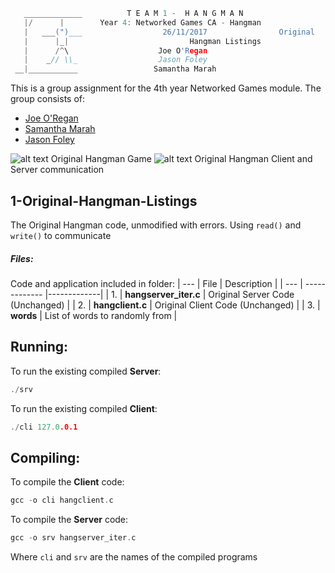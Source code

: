 ```c
   _____________          T E A M 1 -  H A N G M A N
   |/      |        Year 4: Networked Games CA - Hangman
   |   ___(")___                  26/11/2017			    Original
   |      |_| 							Hangman Listings
   |      /^\                    Joe O'Regan
   |    _// \\_                  Jason Foley
 __|___________                 Samantha Marah
```

This is a group assignment for the 4th year Networked Games module. The group consists of:
  * [Joe O'Regan](https://github.com/joeaoregan)
  * [Samantha Marah](https://github.com/jasfoley)
  * [Jason Foley](https://github.com/samanthamarah)

![alt text](https://raw.githubusercontent.com/joeaoregan/Yr4-NetworkGames-Hangman/master/Screenshots/1OriginalHangmanListings.png "Original Hangman Client and Server")
Original Hangman Game
![alt text](https://raw.githubusercontent.com/joeaoregan/Yr4-NetworkGames-Hangman/master/Screenshots/WireShark/1WiresharkCapture.png "Original Hangman Client and Server Communication")
Original Hangman Client and Server communication

## 1-Original-Hangman-Listings

The Original Hangman code, unmodified with errors. Using `read()` and `write()` to communicate

##### Files:

Code and application included in folder:
| --- | File        | Description |
| --- | ------------- |-------------|
| 1. | **hangserver_iter.c** | Original Server Code (Unchanged) |
| 2. | **hangclient.c** | Original Client Code (Unchanged) |
| 3. | **words** | List of words to randomly from |

## Running:
To run the existing compiled **Server**:
```c
./srv
```
To run the existing compiled **Client**: 
```c
./cli 127.0.0.1
```
## Compiling:
To compile the **Client** code:
```c
gcc -o cli hangclient.c
```
To compile the **Server** code:
```c
gcc -o srv hangserver_iter.c
```
Where `cli` and `srv` are the names of the compiled programs
